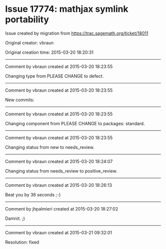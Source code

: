 # Issue 17774: mathjax symlink portability

Issue created by migration from https://trac.sagemath.org/ticket/18011

Original creator: vbraun

Original creation time: 2015-03-20 18:20:31




---

Comment by vbraun created at 2015-03-20 18:23:55

Changing type from PLEASE CHANGE to defect.


---

Comment by vbraun created at 2015-03-20 18:23:55

New commits:


---

Comment by vbraun created at 2015-03-20 18:23:55

Changing component from PLEASE CHANGE to packages: standard.


---

Comment by vbraun created at 2015-03-20 18:23:55

Changing status from new to needs_review.


---

Comment by vbraun created at 2015-03-20 18:24:07

Changing status from needs_review to positive_review.


---

Comment by vbraun created at 2015-03-20 18:26:13

Beat you by 36 seconds ;-)


---

Comment by jhpalmieri created at 2015-03-20 18:27:02

Damnit. ;)


---

Comment by vbraun created at 2015-03-21 09:32:01

Resolution: fixed
